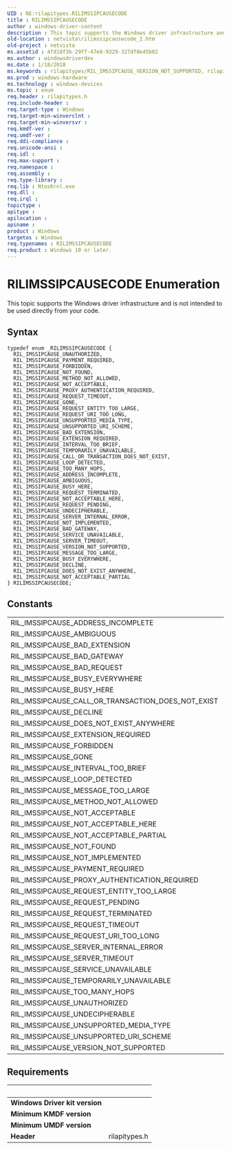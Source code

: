 ```yaml
---
UID : NE:rilapitypes.RILIMSSIPCAUSECODE
title : RILIMSSIPCAUSECODE
author : windows-driver-content
description : This topic supports the Windows driver infrastructure and is not intended to be used directly from your code.
old-location : netvista\rilimssipcausecode_2.htm
old-project : netvista
ms.assetid : 4fd18f3b-29ff-47e8-9329-327df8e45b02
ms.author : windowsdriverdev
ms.date : 1/18/2018
ms.keywords : rilapitypes/RIL_IMSSIPCAUSE_VERSION_NOT_SUPPORTED, rilapitypes/RIL_IMSSIPCAUSE_BUSY_HERE, rilapitypes/RIL_IMSSIPCAUSE_SERVER_TIMEOUT, RIL_IMSSIPCAUSE_CALL_OR_TRANSACTION_DOES_NOT_EXIST, rilapitypes/RIL_IMSSIPCAUSE_PAYMENT_REQUIRED, rilapitypes/RIL_IMSSIPCAUSE_DECLINE, rilapitypes/RIL_IMSSIPCAUSE_UNSUPPORTED_MEDIA_TYPE, RIL_IMSSIPCAUSE_REQUEST_TERMINATED, RIL_IMSSIPCAUSE_TOO_MANY_HOPS, RIL_IMSSIPCAUSE_VERSION_NOT_SUPPORTED, RIL_IMSSIPCAUSE_INTERVAL_TOO_BRIEF, RIL_IMSSIPCAUSE_REQUEST_ENTITY_TOO_LARGE, rilapitypes/RIL_IMSSIPCAUSE_INTERVAL_TOO_BRIEF, RIL_IMSSIPCAUSE_SERVER_TIMEOUT, RIL_IMSSIPCAUSE_UNSUPPORTED_URI_SCHEME, RIL_IMSSIPCAUSE_PAYMENT_REQUIRED, rilapitypes/RIL_IMSSIPCAUSE_NOT_ACCEPTABLE_HERE, RIL_IMSSIPCAUSE_METHOD_NOT_ALLOWED, RIL_IMSSIPCAUSE_REQUEST_PENDING, rilapitypes/RIL_IMSSIPCAUSE_NOT_ACCEPTABLE_PARTIAL, RIL_IMSSIPCAUSE_AMBIGUOUS, RIL_IMSSIPCAUSE_NOT_ACCEPTABLE_HERE, rilapitypes/RILIMSSIPCAUSECODE, RIL_IMSSIPCAUSE_DECLINE, RIL_IMSSIPCAUSE_UNAUTHORIZED, rilapitypes/RIL_IMSSIPCAUSE_CALL_OR_TRANSACTION_DOES_NOT_EXIST, RIL_IMSSIPCAUSE_BUSY_HERE, rilapitypes/RIL_IMSSIPCAUSE_MESSAGE_TOO_LARGE, rilapitypes/RIL_IMSSIPCAUSE_DOES_NOT_EXIST_ANYWHERE, rilapitypes/RIL_IMSSIPCAUSE_TOO_MANY_HOPS, rilapitypes/RIL_IMSSIPCAUSE_UNSUPPORTED_URI_SCHEME, RIL_IMSSIPCAUSE_NOT_ACCEPTABLE, rilapitypes/RIL_IMSSIPCAUSE_REQUEST_ENTITY_TOO_LARGE, RIL_IMSSIPCAUSE_ADDRESS_INCOMPLETE, rilapitypes/RIL_IMSSIPCAUSE_UNDECIPHERABLE, rilapitypes/RIL_IMSSIPCAUSE_REQUEST_PENDING, RILIMSSIPCAUSECODE enumeration [Network Drivers Starting with Windows Vista], rilapitypes/RIL_IMSSIPCAUSE_SERVICE_UNAVAILABLE, rilapitypes/RIL_IMSSIPCAUSE_NOT_ACCEPTABLE, RIL_IMSSIPCAUSE_NOT_ACCEPTABLE_PARTIAL, rilapitypes/RIL_IMSSIPCAUSE_GONE, rilapitypes/RIL_IMSSIPCAUSE_TEMPORARILY_UNAVAILABLE, rilapitypes/RIL_IMSSIPCAUSE_BUSY_EVERYWHERE, RIL_IMSSIPCAUSE_SERVER_INTERNAL_ERROR, rilapitypes/RIL_IMSSIPCAUSE_NOT_IMPLEMENTED, rilapitypes/RIL_IMSSIPCAUSE_BAD_EXTENSION, RIL_IMSSIPCAUSE_NOT_IMPLEMENTED, rilapitypes/RIL_IMSSIPCAUSE_ADDRESS_INCOMPLETE, RIL_IMSSIPCAUSE_REQUEST_TIMEOUT, rilapitypes/RIL_IMSSIPCAUSE_SERVER_INTERNAL_ERROR, rilapitypes/RIL_IMSSIPCAUSE_AMBIGUOUS, RIL_IMSSIPCAUSE_SERVICE_UNAVAILABLE, RIL_IMSSIPCAUSE_PROXY_AUTHENTICATION_REQUIRED, rilapitypes/RIL_IMSSIPCAUSE_UNAUTHORIZED, RIL_IMSSIPCAUSE_DOES_NOT_EXIST_ANYWHERE, RIL_IMSSIPCAUSE_REQUEST_URI_TOO_LONG, rilapitypes/RIL_IMSSIPCAUSE_BAD_GATEWAY, rilapitypes/RIL_IMSSIPCAUSE_PROXY_AUTHENTICATION_REQUIRED, rilapitypes/RIL_IMSSIPCAUSE_REQUEST_URI_TOO_LONG, rilapitypes/RIL_IMSSIPCAUSE_REQUEST_TIMEOUT, RIL_IMSSIPCAUSE_FORBIDDEN, RIL_IMSSIPCAUSE_UNSUPPORTED_MEDIA_TYPE, RIL_IMSSIPCAUSE_UNDECIPHERABLE, rilapitypes/RIL_IMSSIPCAUSE_METHOD_NOT_ALLOWED, RILIMSSIPCAUSECODE, rilapitypes/RIL_IMSSIPCAUSE_LOOP_DETECTED, RIL_IMSSIPCAUSE_BAD_GATEWAY, RIL_IMSSIPCAUSE_BAD_EXTENSION, RIL_IMSSIPCAUSE_MESSAGE_TOO_LARGE, netvista.rilimssipcausecode_2, RIL_IMSSIPCAUSE_TEMPORARILY_UNAVAILABLE, RIL_IMSSIPCAUSE_GONE, RIL_IMSSIPCAUSE_EXTENSION_REQUIRED, rilapitypes/RIL_IMSSIPCAUSE_EXTENSION_REQUIRED, rilapitypes/RIL_IMSSIPCAUSE_REQUEST_TERMINATED, RIL_IMSSIPCAUSE_BUSY_EVERYWHERE, rilapitypes/RIL_IMSSIPCAUSE_NOT_FOUND, rilapitypes/RIL_IMSSIPCAUSE_FORBIDDEN, RIL_IMSSIPCAUSE_NOT_FOUND, RIL_IMSSIPCAUSE_LOOP_DETECTED
ms.prod : windows-hardware
ms.technology : windows-devices
ms.topic : enum
req.header : rilapitypes.h
req.include-header : 
req.target-type : Windows
req.target-min-winverclnt : 
req.target-min-winversvr : 
req.kmdf-ver : 
req.umdf-ver : 
req.ddi-compliance : 
req.unicode-ansi : 
req.idl : 
req.max-support : 
req.namespace : 
req.assembly : 
req.type-library : 
req.lib : NtosKrnl.exe
req.dll : 
req.irql : 
topictype : 
apitype : 
apilocation : 
apiname : 
product : Windows
targetos : Windows
req.typenames : RILIMSSIPCAUSECODE
req.product : Windows 10 or later.
---
```


# RILIMSSIPCAUSECODE Enumeration
This topic supports the Windows driver infrastructure and is not intended to be used directly from your code.

## Syntax
````
typedef enum _RILIMSSIPCAUSECODE { 
  RIL_IMSSIPCAUSE_UNAUTHORIZED,
  RIL_IMSSIPCAUSE_PAYMENT_REQUIRED,
  RIL_IMSSIPCAUSE_FORBIDDEN,
  RIL_IMSSIPCAUSE_NOT_FOUND,
  RIL_IMSSIPCAUSE_METHOD_NOT_ALLOWED,
  RIL_IMSSIPCAUSE_NOT_ACCEPTABLE,
  RIL_IMSSIPCAUSE_PROXY_AUTHENTICATION_REQUIRED,
  RIL_IMSSIPCAUSE_REQUEST_TIMEOUT,
  RIL_IMSSIPCAUSE_GONE,
  RIL_IMSSIPCAUSE_REQUEST_ENTITY_TOO_LARGE,
  RIL_IMSSIPCAUSE_REQUEST_URI_TOO_LONG,
  RIL_IMSSIPCAUSE_UNSUPPORTED_MEDIA_TYPE,
  RIL_IMSSIPCAUSE_UNSUPPORTED_URI_SCHEME,
  RIL_IMSSIPCAUSE_BAD_EXTENSION,
  RIL_IMSSIPCAUSE_EXTENSION_REQUIRED,
  RIL_IMSSIPCAUSE_INTERVAL_TOO_BRIEF,
  RIL_IMSSIPCAUSE_TEMPORARILY_UNAVAILABLE,
  RIL_IMSSIPCAUSE_CALL_OR_TRANSACTION_DOES_NOT_EXIST,
  RIL_IMSSIPCAUSE_LOOP_DETECTED,
  RIL_IMSSIPCAUSE_TOO_MANY_HOPS,
  RIL_IMSSIPCAUSE_ADDRESS_INCOMPLETE,
  RIL_IMSSIPCAUSE_AMBIGUOUS,
  RIL_IMSSIPCAUSE_BUSY_HERE,
  RIL_IMSSIPCAUSE_REQUEST_TERMINATED,
  RIL_IMSSIPCAUSE_NOT_ACCEPTABLE_HERE,
  RIL_IMSSIPCAUSE_REQUEST_PENDING,
  RIL_IMSSIPCAUSE_UNDECIPHERABLE,
  RIL_IMSSIPCAUSE_SERVER_INTERNAL_ERROR,
  RIL_IMSSIPCAUSE_NOT_IMPLEMENTED,
  RIL_IMSSIPCAUSE_BAD_GATEWAY,
  RIL_IMSSIPCAUSE_SERVICE_UNAVAILABLE,
  RIL_IMSSIPCAUSE_SERVER_TIMEOUT,
  RIL_IMSSIPCAUSE_VERSION_NOT_SUPPORTED,
  RIL_IMSSIPCAUSE_MESSAGE_TOO_LARGE,
  RIL_IMSSIPCAUSE_BUSY_EVERYWHERE,
  RIL_IMSSIPCAUSE_DECLINE,
  RIL_IMSSIPCAUSE_DOES_NOT_EXIST_ANYWHERE,
  RIL_IMSSIPCAUSE_NOT_ACCEPTABLE_PARTIAL
} RILIMSSIPCAUSECODE;
````

## Constants

<table>

<tr>
<td>RIL_IMSSIPCAUSE_ADDRESS_INCOMPLETE</td>
<td></td>
</tr>

<tr>
<td>RIL_IMSSIPCAUSE_AMBIGUOUS</td>
<td></td>
</tr>

<tr>
<td>RIL_IMSSIPCAUSE_BAD_EXTENSION</td>
<td></td>
</tr>

<tr>
<td>RIL_IMSSIPCAUSE_BAD_GATEWAY</td>
<td></td>
</tr>

<tr>
<td>RIL_IMSSIPCAUSE_BAD_REQUEST</td>
<td></td>
</tr>

<tr>
<td>RIL_IMSSIPCAUSE_BUSY_EVERYWHERE</td>
<td></td>
</tr>

<tr>
<td>RIL_IMSSIPCAUSE_BUSY_HERE</td>
<td></td>
</tr>

<tr>
<td>RIL_IMSSIPCAUSE_CALL_OR_TRANSACTION_DOES_NOT_EXIST</td>
<td></td>
</tr>

<tr>
<td>RIL_IMSSIPCAUSE_DECLINE</td>
<td></td>
</tr>

<tr>
<td>RIL_IMSSIPCAUSE_DOES_NOT_EXIST_ANYWHERE</td>
<td></td>
</tr>

<tr>
<td>RIL_IMSSIPCAUSE_EXTENSION_REQUIRED</td>
<td></td>
</tr>

<tr>
<td>RIL_IMSSIPCAUSE_FORBIDDEN</td>
<td></td>
</tr>

<tr>
<td>RIL_IMSSIPCAUSE_GONE</td>
<td></td>
</tr>

<tr>
<td>RIL_IMSSIPCAUSE_INTERVAL_TOO_BRIEF</td>
<td></td>
</tr>

<tr>
<td>RIL_IMSSIPCAUSE_LOOP_DETECTED</td>
<td></td>
</tr>

<tr>
<td>RIL_IMSSIPCAUSE_MESSAGE_TOO_LARGE</td>
<td></td>
</tr>

<tr>
<td>RIL_IMSSIPCAUSE_METHOD_NOT_ALLOWED</td>
<td></td>
</tr>

<tr>
<td>RIL_IMSSIPCAUSE_NOT_ACCEPTABLE</td>
<td></td>
</tr>

<tr>
<td>RIL_IMSSIPCAUSE_NOT_ACCEPTABLE_HERE</td>
<td></td>
</tr>

<tr>
<td>RIL_IMSSIPCAUSE_NOT_ACCEPTABLE_PARTIAL</td>
<td></td>
</tr>

<tr>
<td>RIL_IMSSIPCAUSE_NOT_FOUND</td>
<td></td>
</tr>

<tr>
<td>RIL_IMSSIPCAUSE_NOT_IMPLEMENTED</td>
<td></td>
</tr>

<tr>
<td>RIL_IMSSIPCAUSE_PAYMENT_REQUIRED</td>
<td></td>
</tr>

<tr>
<td>RIL_IMSSIPCAUSE_PROXY_AUTHENTICATION_REQUIRED</td>
<td></td>
</tr>

<tr>
<td>RIL_IMSSIPCAUSE_REQUEST_ENTITY_TOO_LARGE</td>
<td></td>
</tr>

<tr>
<td>RIL_IMSSIPCAUSE_REQUEST_PENDING</td>
<td></td>
</tr>

<tr>
<td>RIL_IMSSIPCAUSE_REQUEST_TERMINATED</td>
<td></td>
</tr>

<tr>
<td>RIL_IMSSIPCAUSE_REQUEST_TIMEOUT</td>
<td></td>
</tr>

<tr>
<td>RIL_IMSSIPCAUSE_REQUEST_URI_TOO_LONG</td>
<td></td>
</tr>

<tr>
<td>RIL_IMSSIPCAUSE_SERVER_INTERNAL_ERROR</td>
<td></td>
</tr>

<tr>
<td>RIL_IMSSIPCAUSE_SERVER_TIMEOUT</td>
<td></td>
</tr>

<tr>
<td>RIL_IMSSIPCAUSE_SERVICE_UNAVAILABLE</td>
<td></td>
</tr>

<tr>
<td>RIL_IMSSIPCAUSE_TEMPORARILY_UNAVAILABLE</td>
<td></td>
</tr>

<tr>
<td>RIL_IMSSIPCAUSE_TOO_MANY_HOPS</td>
<td></td>
</tr>

<tr>
<td>RIL_IMSSIPCAUSE_UNAUTHORIZED</td>
<td></td>
</tr>

<tr>
<td>RIL_IMSSIPCAUSE_UNDECIPHERABLE</td>
<td></td>
</tr>

<tr>
<td>RIL_IMSSIPCAUSE_UNSUPPORTED_MEDIA_TYPE</td>
<td></td>
</tr>

<tr>
<td>RIL_IMSSIPCAUSE_UNSUPPORTED_URI_SCHEME</td>
<td></td>
</tr>

<tr>
<td>RIL_IMSSIPCAUSE_VERSION_NOT_SUPPORTED</td>
<td></td>
</tr>
</table>


## Requirements
| &nbsp; | &nbsp; |
| ---- |:---- |
| **Windows Driver kit version** |  |
| **Minimum KMDF version** |  |
| **Minimum UMDF version** |  |
| **Header** | rilapitypes.h |